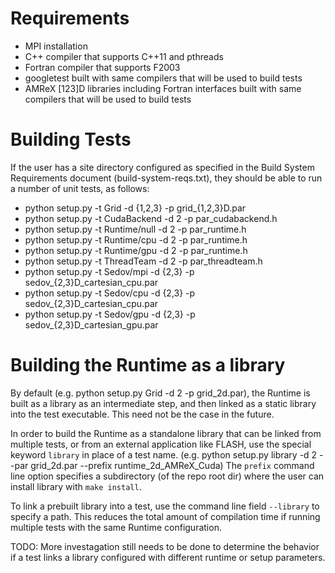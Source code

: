 Requirements
============
* MPI installation
* C++ compiler that supports C++11 and pthreads
* Fortran compiler that supports F2003
* googletest built with same compilers that will be used to build tests
* AMReX [123]D libraries including Fortran interfaces built with same compilers that will be used to build tests

Building Tests
==============
If the user has a site directory configured as specified in the Build System Requirements document (build-system-reqs.txt), they should be able to run a number of unit tests, as follows:

- python setup.py -t Grid -d {1,2,3} -p grid\_{1,2,3}D.par
- python setup.py -t CudaBackend -d 2 -p par\_cudabackend.h
- python setup.py -t Runtime/null -d 2 -p par\_runtime.h
- python setup.py -t Runtime/cpu -d 2 -p par\_runtime.h
- python setup.py -t Runtime/gpu -d 2 -p par\_runtime.h
- python setup.py -t ThreadTeam -d 2 -p par\_threadteam.h
- python setup.py -t Sedov/mpi -d {2,3} -p sedov\_{2,3}D\_cartesian\_cpu.par 
- python setup.py -t Sedov/cpu -d {2,3} -p sedov\_{2,3}D\_cartesian\_cpu.par 
- python setup.py -t Sedov/gpu -d {2,3} -p sedov\_{2,3}D\_cartesian\_gpu.par


Building the Runtime as a library
=================================

By default (e.g. python setup.py Grid -d 2 -p grid\_2d.par), the Runtime is built as a library as an intermediate step, and then linked as a static library into the test executable. This need not be the case in the future.

In order to build the Runtime as a standalone library that can be linked from multiple tests, or from an external application like FLASH, use the special keyword `library` in place of a test name. (e.g. python setup.py library -d 2 --par grid\_2d.par --prefix runtime\_2d\_AMReX\_Cuda) The `prefix` command line option specifies a subdirectory (of the repo root dir) where the user can install library with `make install`.

To link a prebuilt library into a test, use the command line field `--library` to specify a path. This reduces the total amount of compilation time if running multiple tests with the same Runtime configuration.

TODO: More investagation still needs to be done to determine the behavior if a test links a library configured with different runtime or setup parameters.
